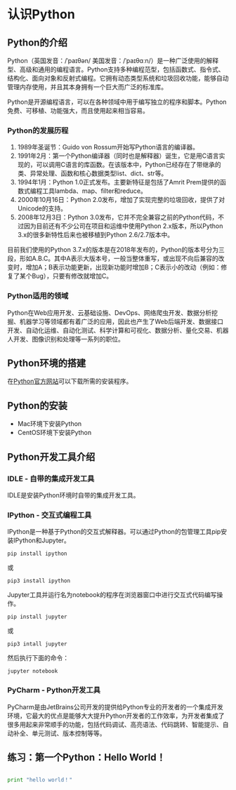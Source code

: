 
# 认识Python

## Python的介绍
Python（英国发音：/ˈpaɪθən/ 美国发音：/ˈpaɪθɑːn/）是一种广泛使用的解释型、高级和通用的编程语言。Python支持多种编程范型，包括函数式、指令式、结构化、面向对象和反射式编程。它拥有动态类型系统和垃圾回收功能，能够自动管理内存使用，并且其本身拥有一个巨大而广泛的标准库。

Python是开源编程语言，可以在各种领域中用于编写独立的程序和脚本。Python免费、可移植、功能强大，而且使用起来相当容易。

### Python的发展历程

1. 1989年圣诞节：Guido von Rossum开始写Python语言的编译器。
2. 1991年2月：第一个Python编译器（同时也是解释器）诞生，它是用C语言实现的，可以调用C语言的库函数。在该版本中，Python已经存在了带继承的类、异常处理、函数和核心数据类型list、dict、str等。
3. 1994年1月：Python 1.0正式发布。主要新特征是包括了Amrit Prem提供的函数式编程工具lambda、map、filter和reduce。
4. 2000年10月16日：Python 2.0发布，增加了实现完整的垃圾回收，提供了对Unicode的支持。
5. 2008年12月3日：Python 3.0发布，它并不完全兼容之前的Python代码，不过因为目前还有不少公司在项目和运维中使用Python 2.x版本，所以Python 3.x的很多新特性后来也被移植到Python 2.6/2.7版本中。

目前我们使用的Python 3.7.x的版本是在2018年发布的，Python的版本号分为三段，形如A.B.C。其中A表示大版本号，一般当整体重写，或出现不向后兼容的改变时，增加A；B表示功能更新，出现新功能时增加B；C表示小的改动（例如：修复了某个Bug），只要有修改就增加C。

### Python适用的领域

Python在Web应用开发、云基础设施、DevOps、网络爬虫开发、数据分析挖掘、机器学习等领域都有着广泛的应用，因此也产生了Web后端开发、数据接口开发、自动化运维、自动化测试、科学计算和可视化、数据分析、量化交易、机器人开发、图像识别和处理等一系列的职位。

## Python环境的搭建

在[Python官方网站](<https://www.python.org>)可以下载所需的安装程序。

## Python的安装

- Mac环境下安装Python
- CentOS环境下安装Python

## Python开发工具介绍

### IDLE - 自带的集成开发工具

IDLE是安装Python环境时自带的集成开发工具。

### IPython - 交互式编程工具

IPython是一种基于Python的交互式解释器。可以通过Python的包管理工具pip安装IPython和Jupyter。

```Shell
pip install ipython
```
或

```Shell
pip3 install ipython
```

Jupyter工具并运行名为notebook的程序在浏览器窗口中进行交互式代码编写操作。

```Shell
pip install jupyter
```

或

```Shell
pip3 intall jupyter
```

然后执行下面的命令：

```Shell
jupyter notebook
```

### PyCharm - Python开发工具

PyCharm是由JetBrains公司开发的提供给Python专业的开发者的一个集成开发环境，它最大的优点是能够大大提升Python开发者的工作效率，为开发者集成了很多用起来非常顺手的功能，包括代码调试、高亮语法、代码跳转、智能提示、自动补全、单元测试、版本控制等等。

## 练习：第一个Python：Hello World！

```python

print "hello world！"
```
